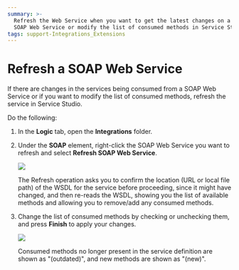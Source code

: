 ```yaml
---
summary: >-
  Refresh the Web Service when you want to get the latest changes on a consumed
  SOAP Web Service or modify the list of consumed methods in Service Studio.
tags: support-Integrations_Extensions
---
```


# Refresh a SOAP Web Service

If there are changes in the services being consumed from a SOAP Web Service or if you want to modify the list of consumed methods, refresh the service in Service Studio.

Do the following:

1. In the **Logic** tab, open the **Integrations** folder.
2. Under the **SOAP** element, right-click the SOAP Web Service you want to refresh and select **Refresh SOAP Web Service**.

   ![](../../../../.gitbook/assets/soap-refresh-menu.png)

   The Refresh operation asks you to confirm the location \(URL or local file path\) of the WSDL for the service before proceeding, since it might have changed, and then re-reads the WSDL, showing you the list of available methods and allowing you to remove/add any consumed methods.

3. Change the list of consumed methods by checking or unchecking them, and press **Finish** to apply your changes.

   ![](../../../../.gitbook/assets/soap-refresh-methods.png)

   Consumed methods no longer present in the service definition are shown as "\(outdated\)", and new methods are shown as "\(new\)".

